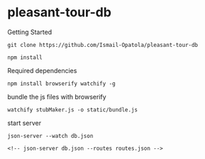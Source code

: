 # pleasant-tour-db

Getting Started

    git clone https://github.com/Ismail-Opatola/pleasant-tour-db

    npm install

Required dependencies

    npm install browserify watchify -g

bundle the js files with browserify

    watchify stubMaker.js -o static/bundle.js

start server

    json-server --watch db.json 
    
    <!-- json-server db.json --routes routes.json -->